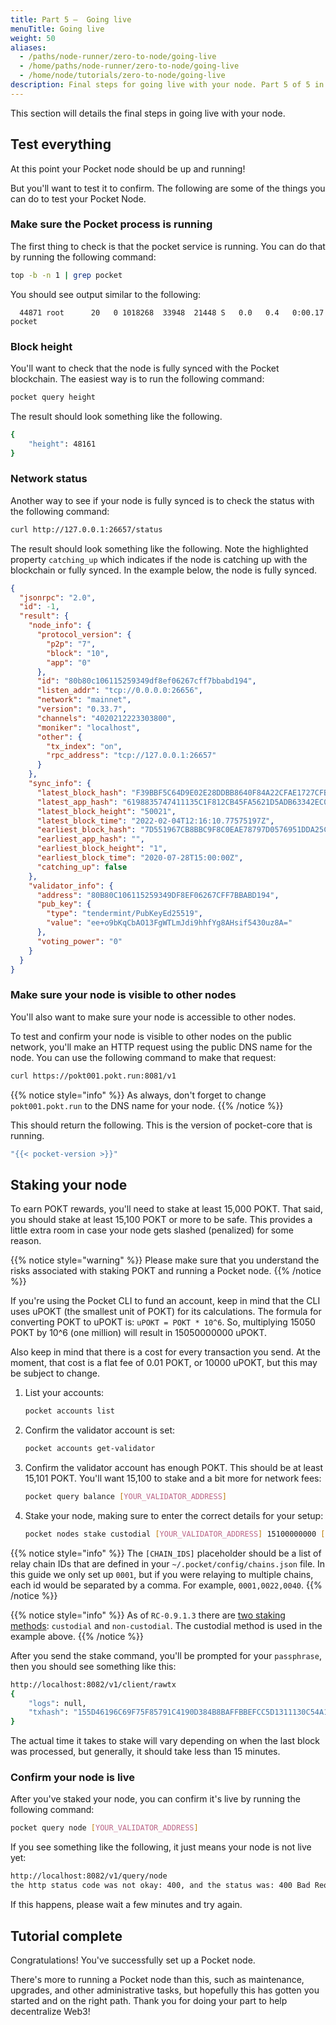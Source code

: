 ```yaml
---
title: Part 5 –  Going live
menuTitle: Going live
weight: 50
aliases:
  - /paths/node-runner/zero-to-node/going-live
  - /home/paths/node-runner/zero-to-node/going-live
  - /home/node/tutorials/zero-to-node/going-live
description: Final steps for going live with your node. Part 5 of 5 in the Zero To Node tutorial.
---
```



This section will details the final steps in going live with your node.


## Test everything

At this point your Pocket node should be up and running!

But you'll want to test it to confirm. The following are some of the things you can do to test your Pocket Node.

### Make sure the Pocket process is running

The first thing to check is that the pocket service is running. You can do that by running the following command:

```bash
top -b -n 1 | grep pocket
```

You should see output similar to the following:

```
  44871 root      20   0 1018268  33948  21448 S   0.0   0.4   0:00.17 pocket
```

### Block height

You'll want to check that the node is fully synced with the Pocket blockchain. The easiest way is to run the following command:


```bash
pocket query height
```

The result should look something like the following.

```bash
{
    "height": 48161
}
```

### Network status

Another way to see if your node is fully synced is to check the status with the following command:

```bash
curl http://127.0.0.1:26657/status
```

The result should look something like the following. Note the highlighted property `catching_up` which indicates if the node is catching up with the blockchain or fully synced. In the example below, the node is fully synced.

```json
{
  "jsonrpc": "2.0",
  "id": -1,
  "result": {
    "node_info": {
      "protocol_version": {
        "p2p": "7",
        "block": "10",
        "app": "0"
      },
      "id": "80b80c106115259349df8ef06267cff7bbabd194",
      "listen_addr": "tcp://0.0.0.0:26656",
      "network": "mainnet",
      "version": "0.33.7",
      "channels": "4020212223303800",
      "moniker": "localhost",
      "other": {
        "tx_index": "on",
        "rpc_address": "tcp://127.0.0.1:26657"
      }
    },
    "sync_info": {
      "latest_block_hash": "F39BBF5C64D9E02E28DDBB8640F84A22CFAE1727CFBC72537982EF5914E4BB25",
      "latest_app_hash": "6198835747411135C1F812CB45FA5621D5ADB63342EC0678C20879D7D39F03B5",
      "latest_block_height": "50021",
      "latest_block_time": "2022-02-04T12:16:10.77575197Z",
      "earliest_block_hash": "7D551967CB8BBC9F8C0EAE78797D0576951DDA25CE63DF1801C020478C0B02F8",
      "earliest_app_hash": "",
      "earliest_block_height": "1",
      "earliest_block_time": "2020-07-28T15:00:00Z",
      "catching_up": false
    },
    "validator_info": {
      "address": "80B80C106115259349DF8EF06267CFF7BBABD194",
      "pub_key": {
        "type": "tendermint/PubKeyEd25519",
        "value": "ee+o9bKqCbAO13FgWTLmJdi9hhfYg8AHsif5430uz8A="
      },
      "voting_power": "0"
    }
  }
}
```

### Make sure your node is visible to other nodes

You'll also want to make sure your node is accessible to other nodes.

To test and confirm your node is visible to other nodes on the public network, you'll make an HTTP request using the public DNS name for the node. You can use the following command to make that request:

```bash
curl https://pokt001.pokt.run:8081/v1
```

{{% notice style="info" %}}
As always, don't forget to change `pokt001.pokt.run` to the DNS name for your node.
{{% /notice %}}

This should return the following. This is the version of pocket-core that is running.

```bash
"{{< pocket-version >}}"
```


## Staking your node

To earn POKT rewards, you'll need to stake at least 15,000 POKT. That said, you should stake at least 15,100 POKT or more to be safe. This provides a little extra room in case your node gets slashed (penalized) for some reason.

{{% notice style="warning" %}}
Please make sure that you understand the risks associated with staking POKT and running a Pocket node.
{{% /notice %}}

If you're using the Pocket CLI to fund an account, keep in mind that the CLI uses uPOKT (the smallest unit of POKT) for its calculations. The formula for converting POKT to uPOKT is: `uPOKT = POKT * 10^6`. So, multiplying 15050 POKT by 10^6 (one million) will result in 15050000000 uPOKT.

Also keep in mind that there is a cost for every transaction you send. At the moment, that cost is a flat fee of 0.01 POKT, or 10000 uPOKT, but this may be subject to change.

1. List your accounts:

   ```bash
   pocket accounts list
   ```

2. Confirm the validator account is set:

    ```bash
    pocket accounts get-validator
    ```

3. Confirm the validator account has enough POKT. This should be at least 15,101 POKT. You'll want 15,100 to stake and a bit more for network fees:

    ```bash
    pocket query balance [YOUR_VALIDATOR_ADDRESS]
    ```

4. Stake your node, making sure to enter the correct details for your setup:

    ```bash
    pocket nodes stake custodial [YOUR_VALIDATOR_ADDRESS] 15100000000 [CHAIN_IDS] https://[HOSTNAME]:443 mainnet 10000 false
    ```

{{% notice style="info" %}}
The `[CHAIN_IDS]` placeholder should be a list of relay chain IDs that are defined in your `~/.pocket/config/chains.json` file. In this guide we only set up `0001`, but if you were relaying to multiple chains, each id would be separated by a comma. For example, `0001,0022,0040`.
{{% /notice %}}

{{% notice style="info" %}}
As of `RC-0.9.1.3` there are [two staking methods](/node/staking): `custodial` and `non-custodial`. The custodial method is used in the example above.
{{% /notice %}}

After you send the stake command, you'll be prompted for your `passphrase`, then you should see something like this:

```bash
http://localhost:8082/v1/client/rawtx
{
    "logs": null,
    "txhash": "155D46196C69F75F85791C4190D384B8BAFFBBEFCC5D1311130C54A1C54435A7"
}
```

The actual time it takes to stake will vary depending on when the last block was processed, but generally, it should take less than 15 minutes.

### Confirm your node is live

After you've staked your node, you can confirm it's live by running the following command:

```bash
pocket query node [YOUR_VALIDATOR_ADDRESS]
```

If you see something like the following, it just means your node is not live yet:

```bash
http://localhost:8082/v1/query/node
the http status code was not okay: 400, and the status was: 400 Bad Request, with a response of {"code":400,"message":"validator not found for 07f5084ab5f5246d747fd1154d5d4387ee5a7111"}
```

If this happens, please wait a few minutes and try again.


## Tutorial complete

Congratulations! You've successfully set up a Pocket node.

There's more to running a Pocket node than this, such as maintenance, upgrades, and other administrative tasks, but hopefully this has gotten you started and on the right path. Thank you for doing your part to help decentralize Web3!
